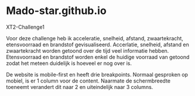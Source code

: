 # Mado-star.github.io
XT2-Challenge1

Voor deze challenge heb ik acceleratie, snelheid, afstand, zwaartekracht, etensvoorraad en brandstof gevisualiseerd. Accerlatie, snelheid, afstand en zwaartekracht worden getoond over de tijd veel informatie hebben. Etensvoorraad en brandstof worden enkel de huidige voorraad van getoond zodat het meteen duidelijk is hoeveel er nog over is.

De website is mobile-first en heeft drie breakpoints. Normaal gesproken op mobiel, is er 1 column voor de content. Naarmate de schermbreedte toeneemt verandert dit naar 2 en uiteindelijk naar 3 columns.